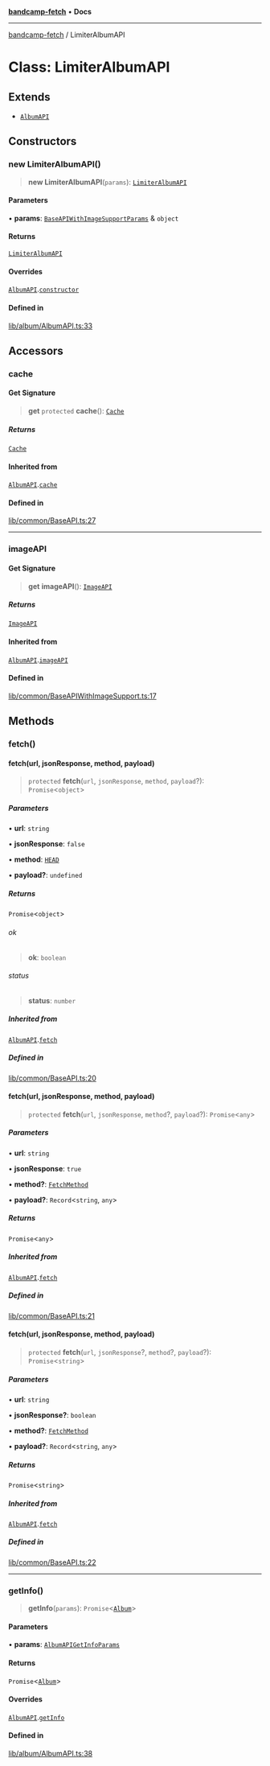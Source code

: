 [**bandcamp-fetch**](../README.md) • **Docs**

***

[bandcamp-fetch](../README.md) / LimiterAlbumAPI

# Class: LimiterAlbumAPI

## Extends

- [`AlbumAPI`](AlbumAPI.md)

## Constructors

### new LimiterAlbumAPI()

> **new LimiterAlbumAPI**(`params`): [`LimiterAlbumAPI`](LimiterAlbumAPI.md)

#### Parameters

• **params**: [`BaseAPIWithImageSupportParams`](../interfaces/BaseAPIWithImageSupportParams.md) & `object`

#### Returns

[`LimiterAlbumAPI`](LimiterAlbumAPI.md)

#### Overrides

[`AlbumAPI`](AlbumAPI.md).[`constructor`](AlbumAPI.md#constructors)

#### Defined in

[lib/album/AlbumAPI.ts:33](https://github.com/patrickkfkan/bandcamp-fetch/blob/e4cb82348d4aab387354625a2433077d57362f73/src/lib/album/AlbumAPI.ts#L33)

## Accessors

### cache

#### Get Signature

> **get** `protected` **cache**(): [`Cache`](Cache.md)

##### Returns

[`Cache`](Cache.md)

#### Inherited from

[`AlbumAPI`](AlbumAPI.md).[`cache`](AlbumAPI.md#cache)

#### Defined in

[lib/common/BaseAPI.ts:27](https://github.com/patrickkfkan/bandcamp-fetch/blob/e4cb82348d4aab387354625a2433077d57362f73/src/lib/common/BaseAPI.ts#L27)

***

### imageAPI

#### Get Signature

> **get** **imageAPI**(): [`ImageAPI`](ImageAPI.md)

##### Returns

[`ImageAPI`](ImageAPI.md)

#### Inherited from

[`AlbumAPI`](AlbumAPI.md).[`imageAPI`](AlbumAPI.md#imageapi)

#### Defined in

[lib/common/BaseAPIWithImageSupport.ts:17](https://github.com/patrickkfkan/bandcamp-fetch/blob/e4cb82348d4aab387354625a2433077d57362f73/src/lib/common/BaseAPIWithImageSupport.ts#L17)

## Methods

### fetch()

#### fetch(url, jsonResponse, method, payload)

> `protected` **fetch**(`url`, `jsonResponse`, `method`, `payload`?): `Promise`\<`object`\>

##### Parameters

• **url**: `string`

• **jsonResponse**: `false`

• **method**: [`HEAD`](../enumerations/FetchMethod.md#head)

• **payload?**: `undefined`

##### Returns

`Promise`\<`object`\>

###### ok

> **ok**: `boolean`

###### status

> **status**: `number`

##### Inherited from

[`AlbumAPI`](AlbumAPI.md).[`fetch`](AlbumAPI.md#fetch)

##### Defined in

[lib/common/BaseAPI.ts:20](https://github.com/patrickkfkan/bandcamp-fetch/blob/e4cb82348d4aab387354625a2433077d57362f73/src/lib/common/BaseAPI.ts#L20)

#### fetch(url, jsonResponse, method, payload)

> `protected` **fetch**(`url`, `jsonResponse`, `method`?, `payload`?): `Promise`\<`any`\>

##### Parameters

• **url**: `string`

• **jsonResponse**: `true`

• **method?**: [`FetchMethod`](../enumerations/FetchMethod.md)

• **payload?**: `Record`\<`string`, `any`\>

##### Returns

`Promise`\<`any`\>

##### Inherited from

[`AlbumAPI`](AlbumAPI.md).[`fetch`](AlbumAPI.md#fetch)

##### Defined in

[lib/common/BaseAPI.ts:21](https://github.com/patrickkfkan/bandcamp-fetch/blob/e4cb82348d4aab387354625a2433077d57362f73/src/lib/common/BaseAPI.ts#L21)

#### fetch(url, jsonResponse, method, payload)

> `protected` **fetch**(`url`, `jsonResponse`?, `method`?, `payload`?): `Promise`\<`string`\>

##### Parameters

• **url**: `string`

• **jsonResponse?**: `boolean`

• **method?**: [`FetchMethod`](../enumerations/FetchMethod.md)

• **payload?**: `Record`\<`string`, `any`\>

##### Returns

`Promise`\<`string`\>

##### Inherited from

[`AlbumAPI`](AlbumAPI.md).[`fetch`](AlbumAPI.md#fetch)

##### Defined in

[lib/common/BaseAPI.ts:22](https://github.com/patrickkfkan/bandcamp-fetch/blob/e4cb82348d4aab387354625a2433077d57362f73/src/lib/common/BaseAPI.ts#L22)

***

### getInfo()

> **getInfo**(`params`): `Promise`\<[`Album`](../interfaces/Album.md)\>

#### Parameters

• **params**: [`AlbumAPIGetInfoParams`](../interfaces/AlbumAPIGetInfoParams.md)

#### Returns

`Promise`\<[`Album`](../interfaces/Album.md)\>

#### Overrides

[`AlbumAPI`](AlbumAPI.md).[`getInfo`](AlbumAPI.md#getinfo)

#### Defined in

[lib/album/AlbumAPI.ts:38](https://github.com/patrickkfkan/bandcamp-fetch/blob/e4cb82348d4aab387354625a2433077d57362f73/src/lib/album/AlbumAPI.ts#L38)
